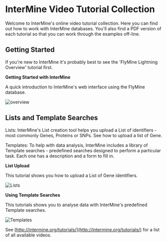 # InterMine Video Tutorial Collection

Welcome to InterMine's online video tutorial collection. Here you can find out how to work with InterMine databases. You'll also find a PDF version of each tutorial so that you can work through the examples off-line.

## Getting Started

If you're new to InterMine it's probably best to see the 'FlyMine Lightning Overview' tutorial first.

**Getting Started with InterMine**

A quick introduction to InterMine's web interface using the FlyMine database.

![overview](http://content.screencast.com/users/InterMine/folders/InterMine/media/e8e3b7e6-b303-408d-bef3-f2cbb4ba722b/FirstFrame.jpg)

## Lists and Template Searches

Lists: InterMine's List creation tool helps you upload a List of identifiers - most commonly Genes, Proteins or SNPs. See how to upload a list of Gene.

Templates: To help with data analysis, InterMine includes a library of Template searches - predefined searches designed to perform a particular task. Each one has a description and a form to fill in.

**List Upload**

This tutorial shows you how to upload a List of Gene identifiers.

![Lists](http://content.screencast.com/users/InterMine/folders/InterMine/media/2589ee8a-4e88-4179-a30e-42cad94df30c/FirstFrame.jpg)

**Using Template Searches**

This tutorials shows you to analyse data with InterMine's predefined Template searches.

![Templates](http://content.screencast.com/users/InterMine/folders/InterMine/media/277fe169-8008-4990-8330-f422c65d31d9/FirstFrame.jpg)

See [http://intermine.org/tutorials/](http://intermine.org/tutorials/) for a list of all available videos.

